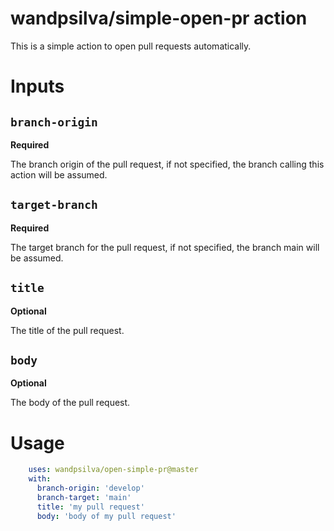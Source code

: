 # wandpsilva/simple-open-pr action

This is a simple action to open pull requests automatically.

# **Inputs**

## `branch-origin`

**Required** 

The branch origin of the pull request, if not specified, the branch calling this action will be assumed.

## `target-branch`

**Required** 

The target branch for the pull request, if not specified, the branch main will be assumed.

## `title`

**Optional** 

The title of the pull request.

## `body`

**Optional** 

The body of the pull request.


# **Usage**
```yaml
    uses: wandpsilva/open-simple-pr@master
    with:
      branch-origin: 'develop'
      branch-target: 'main'
      title: 'my pull request'
      body: 'body of my pull request'
```